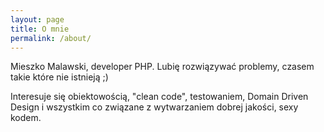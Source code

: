 ```yaml
---
layout: page
title: O mnie
permalink: /about/
---
```


Mieszko Malawski, developer PHP. Lubię rozwiązywać problemy, czasem takie które nie istnieją ;) 
 
Interesuje się obiektowością, "clean code", testowaniem, Domain Driven Design i wszystkim co związane z wytwarzaniem dobrej jakości, sexy kodem. 
